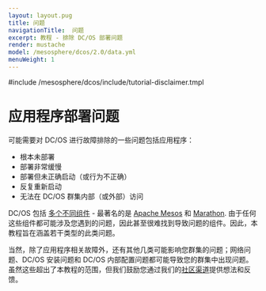 ```yaml
---
layout: layout.pug
title: 问题
navigationTitle:  问题
excerpt: 教程 - 排除 DC/OS 部署问题
render: mustache
model: /mesosphere/dcos/2.0/data.yml
menuWeight: 1
---
```


<!-- I. Problems Section -->
#include /mesosphere/dcos/include/tutorial-disclaimer.tmpl

<a name="problems"></a>

# 应用程序部署问题

可能需要对 DC/OS 进行故障排除的一些问题包括应用程序：

- 根本未部署
- 部署非常缓慢
- 部署但未正确启动（或行为不正确）
- 反复重新启动
- 无法在 DC/OS 群集内部（或外部）访问

DC/OS 包括 [多个不同组件](/mesosphere/dcos/cn/2.0/overview/architecture/components/) - 最著名的是 [Apache Mesos](http://mesos.apache.org/) 和 [Marathon](https://mesosphere.github.io/marathon/). 由于任何这些组件都可能涉及您遇到的问题，因此甚至很难找到导致问题的组件。因此，本教程旨在涵盖若干类型的此类问题。

当然，除了应用程序相关故障外，还有其他几类可能影响您群集的问题；网络问题、DC/OS 安装问题和 DC/OS 内部配置问题都可能导致您的群集中出现问题。虽然这些超出了本教程的范围，但我们鼓励您通过我们的[社区渠道](https://dcos.io/community/)提供想法和反馈。
